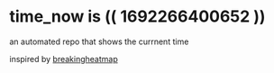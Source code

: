 # time_now is (( 1692266400652 ))

an automated repo that shows the currnent time

inspired by [breakingheatmap](https://github.com/breakingheatmap/breakingheatmap)